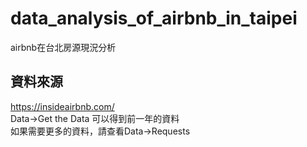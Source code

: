 # data_analysis_of_airbnb_in_taipei
airbnb在台北房源現況分析
## 資料來源
https://insideairbnb.com/  
Data->Get the Data 可以得到前一年的資料  
如果需要更多的資料，請查看Data->Requests
